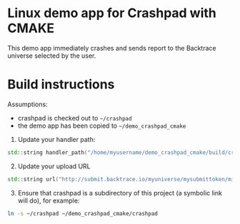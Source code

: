 # Linux demo app for Crashpad with CMAKE

This demo app immediately crashes and sends report to the Backtrace universe
selected by the user.

# Build instructions

Assumptions:
- crashpad is checked out to `~/crashpad`
- the demo app has been copied to `~/demo_crashpad_cmake`

1. Update your handler path:
```cpp
std::string handler_path("/home/myusername/demo_crashpad_cmake/build/crashpad/handler/handler");
```
2. Update your upload URL
```cpp
std::string url("http://submit.backtrace.io/myuniverse/mysubmittoken/minidump");
```
3. Ensure that crashpad is a subdirectory of this project (a symbolic link will do), for example:
```sh
ln -s ~/crashpad ~/demo_crashpad_cmake/crashpad
```
